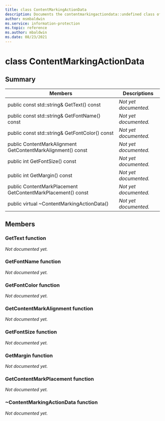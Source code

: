 ```yaml
---
title: class ContentMarkingActionData 
description: Documents the contentmarkingactiondata::undefined class of the Microsoft Information Protection (MIP) SDK.
author: msmbaldwin
ms.service: information-protection
ms.topic: reference
ms.author: mbaldwin
ms.date: 08/23/2021
---
```


# class ContentMarkingActionData 
  
## Summary
 Members                        | Descriptions                                
--------------------------------|---------------------------------------------
public const std::string& GetText() const  | _Not yet documented._
public const std::string& GetFontName() const  | _Not yet documented._
public const std::string& GetFontColor() const  | _Not yet documented._
public ContentMarkAlignment GetContentMarkAlignment() const  | _Not yet documented._
public int GetFontSize() const  | _Not yet documented._
public int GetMargin() const  | _Not yet documented._
public ContentMarkPlacement GetContentMarkPlacement() const  | _Not yet documented._
public virtual ~ContentMarkingActionData()  | _Not yet documented._
  
## Members
  
### GetText function
_Not documented yet._

  
### GetFontName function
_Not documented yet._

  
### GetFontColor function
_Not documented yet._

  
### GetContentMarkAlignment function
_Not documented yet._

  
### GetFontSize function
_Not documented yet._

  
### GetMargin function
_Not documented yet._

  
### GetContentMarkPlacement function
_Not documented yet._

  
### ~ContentMarkingActionData function
_Not documented yet._
